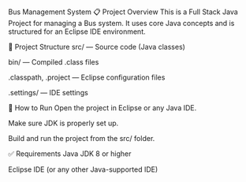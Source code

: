 Bus Management System
📋 Project Overview
This is a Full Stack Java Project for managing a Bus system.
It uses core Java concepts and is structured for an Eclipse IDE environment.

📂 Project Structure
src/ — Source code (Java classes)

bin/ — Compiled .class files

.classpath, .project — Eclipse configuration files

.settings/ — IDE settings

🚀 How to Run
Open the project in Eclipse or any Java IDE.

Make sure JDK is properly set up.

Build and run the project from the src/ folder.

✅ Requirements
Java JDK 8 or higher

Eclipse IDE (or any other Java-supported IDE)
